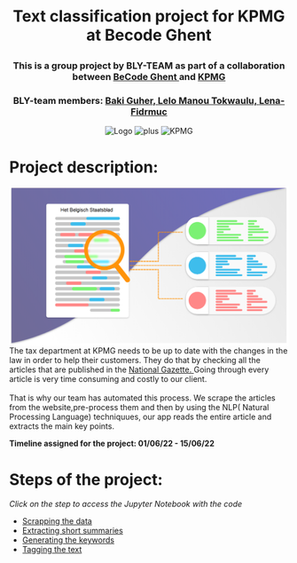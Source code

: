 <h1> <p align="center">Text classification project for KPMG at Becode Ghent  </p> </h1>
<h3> <p align="center">This is a group project by BLY-TEAM as part of a collaboration between <a href="https://github.com/becodeorg"><strong>BeCode Ghent </strong></a> and <a href="https://www.linkedin.com/company/kpmg-belgium/?originalSubdomain=be"<strong>KPMG</strong></a>
 </p> </h3>
<h3> <p align="center">BLY-team members: <a href="https://github.com/bakiguher">  Baki Guher, <a href="https://github.com/lelotok"> Lelo Manou Tokwaulu, <a href="https://github.com/Len-Fid"> Lena-Fidrmuc </a></p> </h3>

<p align = "center">
  <img src="https://becode.org/app/uploads/2021/06/logo-becode.png" alt="Logo" width="200" height="200"/>
  <img src="https://upload.wikimedia.org/wikipedia/commons/thumb/9/9e/Plus_symbol.svg/1200px-Plus_symbol.svg.png" alt="plus" width="200" height="200"/>
  <img src="https://www.epra.com/application/files/7316/3162/2252/KPMG-logo.png" alt="KPMG" width="200" height="200"/></p>

 
# Project description: 
<img src="https://github.com/lelotok/KPMG_project/blob/Lena/assets/Text-Classification-using-Deep-Learning-1.png" align="right" width="600px"/>
The tax department at KPMG needs to be up to date with the changes in the law in order to help their customers. They do that by checking all the articles that are published in the <a href="https://www.ejustice.just.fgov.be/cgi/welcome.pl"> National Gazette. </a> Going through every article is very time consuming and costly to our client. <br><br>
That is why our team has automated this process. We scrape the articles from the website,pre-process them and then by using the NLP( Natural Processing Language) techniquues, our app reads the entire article and extracts the main key points.<br clear="right"/>
 
 **Timeline assigned for the project:
 01/06/22 - 15/06/22**
 
 # Steps of the project: 
 *Click on the step to access the Jupyter Notebook with the code*
 * <a href="https://github.com/lelotok/KPMG_project/blob/baki/01_scrape.ipynb"> Scrapping the data </a>
 * <a href="https://github.com/lelotok/KPMG_project/blob/baki/02_summary.ipynb"> Extracting short summaries </a>
 * <a href="https://github.com/lelotok/KPMG_project/blob/baki/03_keywords.ipynb"> Generating the keywords </a>
 * <a href="https://github.com/lelotok/KPMG_project/blob/baki/04_tagging.ipynb"> Tagging the text </a>

 
 

